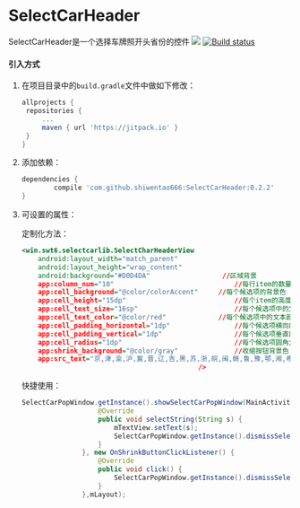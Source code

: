 # SelectCarHeader

SelectCarHeader是一个选择车牌照开头省份的控件
[![](https://jitpack.io/v/shiwentao666/SelectCarHeader.svg)](https://jitpack.io/#shiwentao666/SelectCarHeader)  [![Build status](https://ci.appveyor.com/api/projects/status/ewutryrubo5i23yi/branch/master?svg=true)](https://ci.appveyor.com/project/shiwentao666/selectcarheader/branch/master)

#### 引入方式

1. 在项目目录中的`build.gradle`文件中做如下修改：

   ```groovy
   allprojects {
   	repositories {
   		...
   		maven { url 'https://jitpack.io' }
   	}
   }

   ```

2. 添加依赖：

   ```groovy
   dependencies {
           compile 'com.github.shiwentao666:SelectCarHeader:0.2.2'
   }

   ```

3. 可设置的属性：

   定制化方法：

   ```xml
   <win.swt6.selectcarlib.SelectCharHeaderView
       android:layout_width="match_parent"
       android:layout_height="wrap_content"
       android:background="#D0D4DA"			         //区域背景
       app:column_num="10"								//每行item的数量
       app:cell_background="@color/colorAccent"		//每个候选项的背景色
       app:cell_height="15dp"							//每个item的高度
       app:cell_text_size="16sp"						//每个候选项中的文本大小
       app:cell_text_color="@color/red"				//每个候选项中的文本颜色
       app:cell_padding_horizontal="1dp"				//每个候选项横向内边距
       app:cell_padding_vertical="1dp"					//每个候选项垂直内边距
       app:cell_radius="1dp"							//每个候选项圆角大小
       app:shrink_background="@color/gray"				//收缩按钮背景色
       app:src_text="京,津,渝,沪,冀,晋,辽,吉,黑,苏,浙,皖,闽,赣,鲁,豫,鄂,湘,粤,琼,川,贵,云,陕,甘,青,蒙,桂,宁,新,藏,使,领,警,学,港,澳"				//要显示的文本数据
                                               />
   ```

   快捷使用：

    ```java
    SelectCarPopWindow.getInstance().showSelectCarPopWindow(MainActivity.this, new OnItemClickListener() {
                       @Override
                       public void selectString(String s) {
                           mTextView.setText(s);
                           SelectCarPopWindow.getInstance().dismissSelectCarPopWindow();
                       }
                   }, new OnShrinkButtonClickListener() {
                       @Override
                       public void click() {
                           SelectCarPopWindow.getInstance().dismissSelectCarPopWindow();
                       }
                   },mLayout);
    ```

